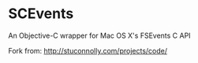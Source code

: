 SCEvents
========

An Objective-C wrapper for Mac OS X's FSEvents C API

Fork from: http://stuconnolly.com/projects/code/
